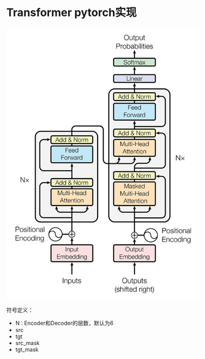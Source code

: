 # Transformer pytorch实现

![The Transformer Model - MachineLearningMastery.com](./img/attention_research_1.png)

符号定义：

* N : Encoder和Decoder的层数，默认为6
* src
* tgt
* src_mask
* tgt_mask





